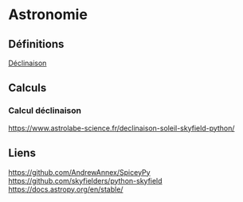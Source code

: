 # Astronomie

## Définitions

[Déclinaison](https://fr.wikipedia.org/wiki/Déclinaison_(astronomie))

## Calculs

### Calcul déclinaison

<https://www.astrolabe-science.fr/declinaison-soleil-skyfield-python/>

## Liens

<https://github.com/AndrewAnnex/SpiceyPy>
<https://github.com/skyfielders/python-skyfield>
<https://docs.astropy.org/en/stable/>
